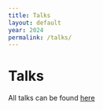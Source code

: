```yaml
---
title: Talks
layout: default
year: 2024
permalink: /talks/
---
```

# Talks

All talks can be found [here](https://cfp.bsidesvienna.at/bsidesvienna-0x7e8/talk/)
